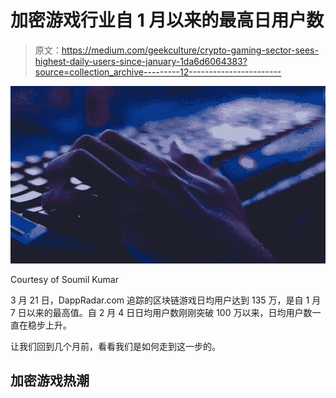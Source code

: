 # 加密游戏行业自 1 月以来的最高日用户数

> 原文：<https://medium.com/geekculture/crypto-gaming-sector-sees-highest-daily-users-since-january-1da6d6064383?source=collection_archive---------12----------------------->

![](img/ccb6f9f28dc635dab2f29f24f6246112.png)

Courtesy of Soumil Kumar

3 月 21 日，DappRadar.com 追踪的区块链游戏日均用户达到 135 万，是自 1 月 7 日以来的最高值。自 2 月 4 日日均用户数刚刚突破 100 万以来，日均用户数一直在稳步上升。

让我们回到几个月前，看看我们是如何走到这一步的。

## **加密游戏热潮**